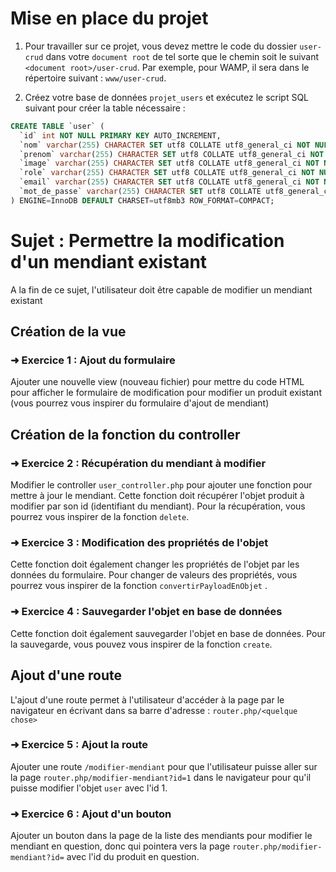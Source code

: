 # Mise en place du projet

1. Pour travailler sur ce projet, vous devez mettre le code du dossier `user-crud` dans votre `document root` de tel sorte que le chemin soit le suivant `<document root>/user-crud`. Par exemple, pour WAMP, il sera dans le répertoire suivant : `www/user-crud`.

2. Créez votre base de données `projet_users` et exécutez le script SQL suivant pour créer la table nécessaire :

```sql
CREATE TABLE `user` (
  `id` int NOT NULL PRIMARY KEY AUTO_INCREMENT,
  `nom` varchar(255) CHARACTER SET utf8 COLLATE utf8_general_ci NOT NULL,
  `prenom` varchar(255) CHARACTER SET utf8 COLLATE utf8_general_ci NOT NULL,
  `image` varchar(255) CHARACTER SET utf8 COLLATE utf8_general_ci NOT NULL,
  `role` varchar(255) CHARACTER SET utf8 COLLATE utf8_general_ci NOT NULL,
  `email` varchar(255) CHARACTER SET utf8 COLLATE utf8_general_ci NOT NULL,
  `mot_de_passe` varchar(255) CHARACTER SET utf8 COLLATE utf8_general_ci NOT NULL
) ENGINE=InnoDB DEFAULT CHARSET=utf8mb3 ROW_FORMAT=COMPACT;
```

# Sujet : Permettre la modification d'un mendiant existant

A la fin de ce sujet, l'utilisateur doit être capable de modifier un mendiant existant

## Création de la vue

### ➜ Exercice 1 : Ajout du formulaire

Ajouter une nouvelle view (nouveau fichier) pour mettre du code HTML pour afficher le formulaire de modification pour modifier un produit existant (vous pourrez vous inspirer du formulaire d'ajout de mendiant)

## Création de la fonction du controller

### ➜ Exercice 2 : Récupération du mendiant à modifier

Modifier le controller `user_controller.php` pour ajouter une fonction pour mettre à jour le mendiant. Cette fonction doit récupérer l'objet produit à modifier par son id (identifiant du mendiant). Pour la récupération, vous pourrez vous inspirer de la fonction `delete`.

### ➜ Exercice 3 : Modification des propriétés de l'objet

Cette fonction doit également changer les propriétés de l'objet par les données du formulaire. Pour changer de valeurs des propriétés, vous pourrez vous inspirer de la fonction `convertirPayloadEnObjet` .

### ➜ Exercice 4 : Sauvegarder l'objet en base de données

Cette fonction doit également sauvegarder l'objet en base de données. Pour la sauvegarde, vous pouvez vous inspirer de la fonction `create`.

## Ajout d'une route

L'ajout d'une route permet à l'utilisateur d'accéder à la page par le navigateur en écrivant dans sa barre d'adresse : `router.php/<quelque chose>`

### ➜ Exercice 5 : Ajout la route

Ajouter une route `/modifier-mendiant` pour que l'utilisateur puisse aller sur la page `router.php/modifier-mendiant?id=1` dans le navigateur pour qu'il puisse modifier l'objet `user` avec l'id 1.

### ➜ Exercice 6 : Ajout d'un bouton

Ajouter un bouton dans la page de la liste des mendiants pour modifier le mendiant en question, donc qui pointera vers la page `router.php/modifier-mendiant?id=` avec l'id du produit en question.